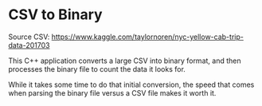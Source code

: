 # CSV to Binary
Source CSV: https://www.kaggle.com/taylornoren/nyc-yellow-cab-trip-data-201703

This C++ application converts a large CSV into binary format, and then processes the binary file to count the data it looks for.

While it takes some time to do that initial conversion, the speed that comes when parsing the binary file versus a CSV file makes it worth it.
